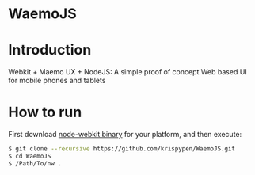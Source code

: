 # WaemoJS

# Introduction

Webkit + Maemo UX + NodeJS: A simple proof of concept Web based UI for mobile phones and tablets

# How to run

First download [node-webkit binary](http://github.com/rogerwang/node-webkit) for your platform, and then execute:

````bash
$ git clone --recursive https://github.com/krispypen/WaemoJS.git
$ cd WaemoJS
$ /Path/To/nw .
````
